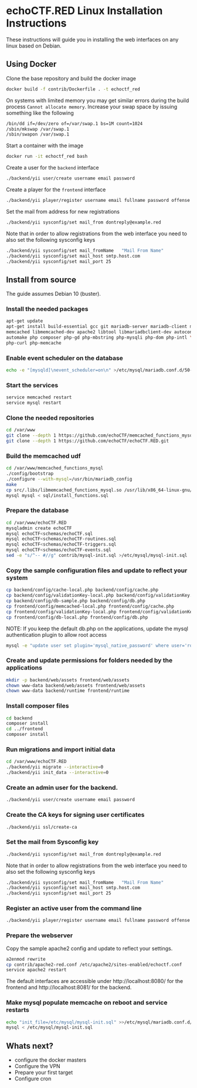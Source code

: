 # echoCTF.RED Linux Installation Instructions

These instructions will guide you in installing the web interfaces on any linux based on Debian.

## Using Docker
Clone the base repository and build the docker image
```sh
docker build -f contrib/Dockerfile . -t echoctf_red
```

On systems with limited memory you may get similar errors during the build
process `Cannot allocate memory`. Increase your swap space by issuing something
like the following

```sh
/bin/dd if=/dev/zero of=/var/swap.1 bs=1M count=1024
/sbin/mkswap /var/swap.1
/sbin/swapon /var/swap.1
```

Start a container with the image
```sh
docker run -it echoctf_red bash
```

Create a user for the `backend` interface
```sh
./backend/yii user/create username email password
```

Create a player for the `frontend` interface
```sh
./backend/yii player/register username email fullname password offense 1
```

Set the mail from address for new registrations
```sh
./backend/yii sysconfig/set mail_from dontreply@example.red
```

Note that in order to allow registrations from the web interface you need to
also set the following sysconfig keys
```sh
./backend/yii sysconfig/set mail_fromName	"Mail From Name"
./backend/yii sysconfig/set mail_host smtp.host.com
./backend/yii sysconfig/set mail_port 25
```

## Install from source
The guide assumes Debian 10 (buster).

### Install the needed packages
```sh
apt-get update
apt-get install build-essential gcc git mariadb-server mariadb-client mcrypt \
memcached libmemcached-dev apache2 libtool libmariadbclient-dev autoconf \
automake php composer php-gd php-mbstring php-mysqli php-dom php-intl \
php-curl php-memcache
```

### Enable event scheduler on the database
```sh
echo -e "[mysqld]\nevent_scheduler=on\n" >/etc/mysql/mariadb.conf.d/50-mysqld.cnf
```

### Start the services
```sh
service memcached restart
service mysql restart
```

### Clone the needed repositories
```sh
cd /var/www
git clone --depth 1 https://github.com/echoCTF/memcached_functions_mysql.git
git clone --depth 1 https://github.com/echoCTF/echoCTF.RED.git
```

### Build the memcached udf
```sh
cd /var/www/memcached_functions_mysql
./config/bootstrap
./configure --with-mysql=/usr/bin/mariadb_config
make
cp src/.libs/libmemcached_functions_mysql.so /usr/lib/x86_64-linux-gnu/mariadb19/plugin/
mysql mysql < sql/install_functions.sql
```

### Prepare the database
```sh
cd /var/www/echoCTF.RED
mysqladmin create echoCTF
mysql echoCTF<schemas/echoCTF.sql
mysql echoCTF<schemas/echoCTF-routines.sql
mysql echoCTF<schemas/echoCTF-triggers.sql
mysql echoCTF<schemas/echoCTF-events.sql
sed -e "s/^-- #//g" contrib/mysql-init.sql >/etc/mysql/mysql-init.sql
```

### Copy the sample configuration files and update to reflect your system
```sh
cp backend/config/cache-local.php backend/config/cache.php
cp backend/config/validationKey-local.php backend/config/validationKey.php
cp backend/config/db-sample.php backend/config/db.php
cp frontend/config/memcached-local.php frontend/config/cache.php
cp frontend/config/validationKey-local.php frontend/config/validationKey.php
cp frontend/config/db-local.php frontend/config/db.php
```

NOTE: If you keep the default db.php on the applications, update the mysql authentication plugin to allow root access
```sh
mysql -e "update user set plugin='mysql_native_password' where user='root'" mysql
```

### Create and update permissions for folders needed by the applications
```sh
mkdir -p backend/web/assets frontend/web/assets
chown www-data backend/web/assets frontend/web/assets
chown www-data backend/runtime frontend/runtime
```

### Install composer files
```sh
cd backend
composer install
cd ../frontend
composer install
```

### Run migrations and import initial data
```sh
cd /var/www/echoCTF.RED
./backend/yii migrate --interactive=0
./backend/yii init_data --interactive=0
```

### Create an admin user for the backend.
```sh
./backend/yii user/create username email password
```

### Create the CA keys for signing user certificates
```sh
./backend/yii ssl/create-ca
```

### Set the mail from Sysconfig key
```sh
./backend/yii sysconfig/set mail_from dontreply@example.red
```

Note that in order to allow registrations from the web interface you need to
also set the following sysconfig keys
```sh
./backend/yii sysconfig/set mail_fromName	"Mail From Name"
./backend/yii sysconfig/set mail_host smtp.host.com
./backend/yii sysconfig/set mail_port 25
```

### Register an active user from the command line
```sh
./backend/yii player/register username email fullname password offense 1
```

### Prepare the webserver

Copy the sample apache2 config and update to reflect your settings.
```sh
a2enmod rewrite
cp contrib/apache2-red.conf /etc/apache2/sites-enabled/echoctf.conf
service apache2 restart
```

The default interfaces are accessible under http://localhost:8080/ for the frontend and http://localhost:8081/ for the backend.

### Make mysql populate memcache on reboot and service restarts
```sh
echo "init_file=/etc/mysql/mysql-init.sql" >>/etc/mysql/mariadb.conf.d/50-mysqld.cnf
mysql < /etc/mysql/mysql-init.sql
```

## Whats next?
* configure the docker masters
* Configure the VPN
* Prepare your first target
* Configure cron
